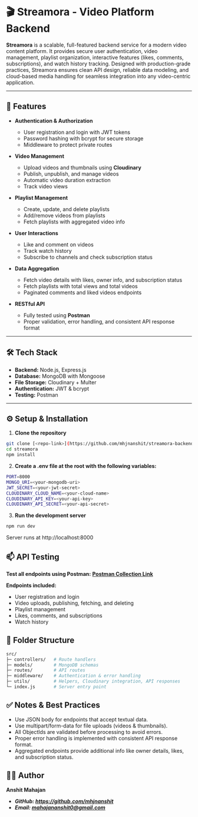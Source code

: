 # 🎬 Streamora - Video Platform Backend

**Streamora** is a scalable, full-featured backend service for a modern video content platform. It provides secure user authentication, video management, playlist organization, interactive features (likes, comments, subscriptions), and watch history tracking. Designed with production-grade practices, Streamora ensures clean API design, reliable data modeling, and cloud-based media handling for seamless integration into any video-centric application.

---

## 🚀 Features

- **Authentication & Authorization**
  - User registration and login with JWT tokens
  - Password hashing with bcrypt for secure storage
  - Middleware to protect private routes

- **Video Management**
  - Upload videos and thumbnails using **Cloudinary**
  - Publish, unpublish, and manage videos
  - Automatic video duration extraction
  - Track video views

- **Playlist Management**
  - Create, update, and delete playlists
  - Add/remove videos from playlists
  - Fetch playlists with aggregated video info

- **User Interactions**
  - Like and comment on videos
  - Track watch history
  - Subscribe to channels and check subscription status

- **Data Aggregation**
  - Fetch video details with likes, owner info, and subscription status
  - Fetch playlists with total views and total videos
  - Paginated comments and liked videos endpoints

- **RESTful API**
  - Fully tested using **Postman**
  - Proper validation, error handling, and consistent API response format

---

## 🛠 Tech Stack

- **Backend:** Node.js, Express.js  
- **Database:** MongoDB with Mongoose  
- **File Storage:** Cloudinary + Multer  
- **Authentication:** JWT & bcrypt  
- **Testing:** Postman  

---

## ⚙️ Setup & Installation

1. **Clone the repository**

```bash
git clone [<repo-link>](https://github.com/mhjnanshit/streamora-backend)
cd streamora
npm install
```
2. **Create a .env file at the root with the following variables:**

```bash
PORT=8000
MONGO_URI=<your-mongodb-uri>
JWT_SECRET=<your-jwt-secret>
CLOUDINARY_CLOUD_NAME=<your-cloud-name>
CLOUDINARY_API_KEY=<your-api-key>
CLOUDINARY_API_SECRET=<your-api-secret>
```
3. **Run the development server**

```bash
npm run dev
```

Server runs at http://localhost:8000

## 📫 API Testing

**Test all endpoints using Postman:**
**[Postman Collection Link](https://aerospace-explorer-25656182-7651466.postman.co/workspace/Anshit-Mahajan's-Workspace~bddfa6a6-c19f-4748-8c51-f9e013f58fb8/request/47090120-2406f8d2-0798-424a-b1da-2142735168c5?tab=body)**

**Endpoints included:**
- User registration and login
- Video uploads, publishing, fetching, and deleting
- Playlist management
- Likes, comments, and subscriptions
- Watch history


## 📂 Folder Structure

```bash
src/
├─ controllers/   # Route handlers
├─ models/        # MongoDB schemas
├─ routes/        # API routes
├─ middleware/    # Authentication & error handling
├─ utils/         # Helpers, Cloudinary integration, API responses
└─ index.js       # Server entry point
```

## ✅ Notes & Best Practices

- Use JSON body for endpoints that accept textual data.
- Use multipart/form-data for file uploads (videos & thumbnails).
- All ObjectIds are validated before processing to avoid errors.
- Proper error handling is implemented with consistent API response format.
- Aggregated endpoints provide additional info like owner details, likes, and subscription status.

## 👨‍💻 Author

**Anshit Mahajan**
- ***GitHub: https://github.com/mhjnanshit***
- ***Email: mahajananshit0@gmail.com***

   



